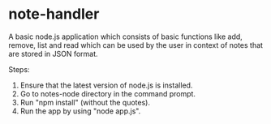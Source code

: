 # note-handler
A basic node.js application which consists of basic functions like add, remove, list and read which can be used by the user in context of notes that are stored in JSON format.

Steps:
  1. Ensure that the latest version of node.js is installed.
  2. Go to notes-node directory in the command prompt.
  3. Run "npm install" (without the quotes).
  4. Run the app by using "node app.js".

